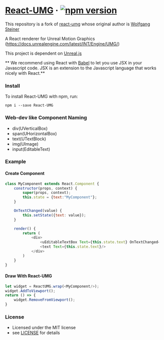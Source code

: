 # [React-UMG](https://github.com/ncsoft/React-UMG) &middot; [![npm version](https://img.shields.io/npm/v/react-umg.svg?style=flat)](https://www.npmjs.com/package/react-umg)

This repository is a fork of [react-umg](https://github.com/drywolf/react-umg) whose original author is [Wolfgang Steiner](https://github.com/drywolf)

A React renderer for Unreal Motion Graphics (https://docs.unrealengine.com/latest/INT/Engine/UMG/)

This project is dependent on [Unreal.js](https://github.com/ncsoft/Unreal.js)

** We recommend using React with [Babel](https://babeljs.io) to let you use JSX in your Javascript code.
JSX is an extension to the Javascript language that works nicely with React.**


### Install
To install React-UMG with npm, run:

`npm i --save React-UMG`

### Web-dev like Component Naming

- div(UVerticalBox)
- span(UHorizontalBox)
- text(UTextBlock)
- img(UImage)
- input(EditableText)

### Example

#### Create Component

```js
class MyComponent extends React.Component {
    constructor(props, context) {
        super(props, context);
        this.state = {text:"MyComponent"};
    }

    OnTextChanged(value) {
        this.setState({text: value});
    }

    render() {
        return (
            <div>
                <uEditableTextBox Text={this.state.text} OnTextChanged={value=> this.OnTextChanged(value)}/>
                <text Text={this.state.text}/>
            </div>
        )
    }
}
```

#### Draw With React-UMG

```js
let widget = ReactUMG.wrap(<MyComponent/>);
widget.AddToViewport();
return () => {
    widget.RemoveFromViewport();
}
```

### License
- Licensed under the MIT license
- see [LICENSE](https://github.com/ncsoft/React-UMG/blob/master/LICENSE) for details
